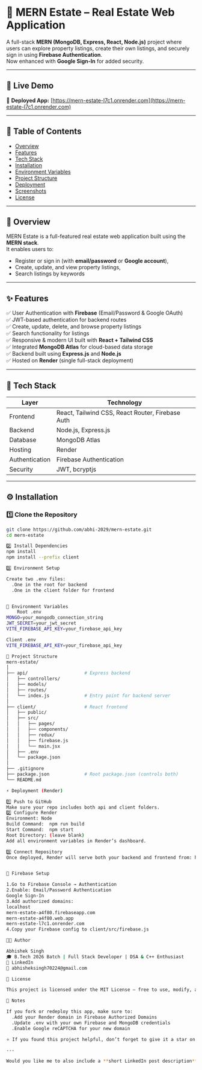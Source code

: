 # 🏡 MERN Estate – Real Estate Web Application

A full-stack **MERN (MongoDB, Express, React, Node.js)** project where users can explore property listings, create their own listings, and securely sign in using **Firebase Authentication**.  
Now enhanced with **Google Sign-In** for added security.  

---

## 🚀 Live Demo
🔗 **Deployed App:** [https://mern-estate-l7c1.onrender.com](https://mern-estate-l7c1.onrender.com)

---

## 📖 Table of Contents
- [Overview](#overview)
- [Features](#features)
- [Tech Stack](#tech-stack)
- [Installation](#installation)
- [Environment Variables](#environment-variables)
- [Project Structure](#project-structure)
- [Deployment](#deployment)
- [Screenshots](#screenshots)
- [License](#license)

---

## 🧩 Overview
MERN Estate is a full-featured real estate web application built using the **MERN stack**.  
It enables users to:
- Register or sign in (with **email/password** or **Google account**),
- Create, update, and view property listings,
- Search listings by keywords

---

## ✨ Features
✅ User Authentication with **Firebase** (Email/Password & Google OAuth)   
✅ JWT-based authentication for backend routes  
✅ Create, update, delete, and browse property listings  
✅ Search functionality for listings  
✅ Responsive & modern UI built with **React + Tailwind CSS**  
✅ Integrated **MongoDB Atlas** for cloud-based data storage  
✅ Backend built using **Express.js** and **Node.js**  
✅ Hosted on **Render** (single full-stack deployment)

---

## 🧠 Tech Stack
| Layer | Technology |
|-------|-------------|
| Frontend | React, Tailwind CSS, React Router, Firebase Auth |
| Backend | Node.js, Express.js |
| Database | MongoDB Atlas |
| Hosting | Render |
| Authentication | Firebase Authentication |
| Security | JWT, bcryptjs |

---

## ⚙️ Installation

### 1️⃣ Clone the Repository
```bash
git clone https://github.com/abhi-2029/mern-estate.git
cd mern-estate

2️⃣ Install Dependencies
npm install
npm install --prefix client

3️⃣ Environment Setup

Create two .env files:
  .One in the root for backend
  .One in the client folder for frontend


🔐 Environment Variables
    Root .env
MONGO=your_mongodb_connection_string
JWT_SECRET=your_jwt_secret
VITE_FIREBASE_API_KEY=your_firebase_api_key

Client .env
VITE_FIREBASE_API_KEY=your_firebase_api_key

🧱 Project Structure
mern-estate/
│
├── api/                     # Express backend
│   ├── controllers/
│   ├── models/
│   ├── routes/
│   └── index.js             # Entry point for backend server
│
├── client/                  # React frontend
│   ├── public/
│   ├── src/
│   │   ├── pages/
│   │   ├── components/
│   │   ├── redux/
│   │   ├── firebase.js
│   │   └── main.jsx
│   ├── .env
│   └── package.json
│
├── .gitignore
├── package.json             # Root package.json (controls both)
└── README.md

⚡ Deployment (Render)

1️⃣ Push to GitHub
Make sure your repo includes both api and client folders.
2️⃣ Configure Render
Environment: Node
Build Command:  npm run build
Start Command:  npm start
Root Directory: (leave blank)
Add all environment variables in Render’s dashboard.

3️⃣ Connect Repository
Once deployed, Render will serve both your backend and frontend from: https://your-app-name.onrender.com


🧰 Firebase Setup

1.Go to Firebase Console → Authentication
2.Enable: Email/Password Authentication
Google Sign-In
3.Add authorized domains:
localhost
mern-estate-a4f80.firebaseapp.com
mern-estate-a4f80.web.app
mern-estate-l7c1.onrender.com
4.Copy your Firebase config to client/src/firebase.js

🧑‍💻 Author

Abhishek Singh
🎓 B.Tech 2026 Batch | Full Stack Developer | DSA & C++ Enthusiast
🔗 LinkedIn
📧 abhisheksingh70224@gmail.com

🪪 License

This project is licensed under the MIT License – free to use, modify, and distribute.

💬 Notes

If you fork or redeploy this app, make sure to:
  .Add your Render domain in Firebase Authorized Domains
  .Update .env with your own Firebase and MongoDB credentials
  .Enable Google reCAPTCHA for your new domain

⭐ If you found this project helpful, don’t forget to give it a star on GitHub!

---

Would you like me to also include a **short LinkedIn post description** to announce this project professionally (for better engagement)?


